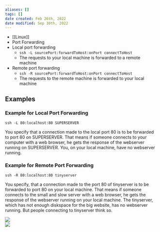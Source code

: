 ```yaml
---
aliases: []
tags: []
date created: Feb 26th, 2022
date modified: Sep 30th, 2022
---
```

- [[Linux]]
- Port Forwarding  
- Local port forwarding  
	- `ssh -L sourcePort:forwardToHost:onPort connectToHost`
	- The requests to your local machine is forwarded to a remote machine 
- Remote port forwarding  
	- `ssh -R sourcePort:forwardToHost:onPort connectToHost`
	- The requests to the remote machine is forwarded to your local machine

## Examples
### Example for Local Port Forwarding

```
ssh -L 80:localhost:80 SUPERSERVER
```

You specify that a connection made to the local port 80 is to be forwarded to port 80 on SUPERSERVER. That means if someone connects to your computer with a web browser, he gets the response of the webserver running on SUPERSERVER. You, on your local machine, have no webserver running.

### Example for Remote Port Forwarding

```
ssh -R 80:localhost:80 tinyserver
```

You specify, that a connection made to the port 80 of tinyserver is to be forwarded to port 80 on your local machine. That means if someone connects to the small and slow server with a web browser, he gets the response of the webserver running on your local machine. The tinyserver, which has not enough diskspace for the big website, has no webserver running. But people connecting to tinyserver think so.

![](https://s2.loli.net/2022/02/26/aPhA3gmXjLsvydc.png)  
![](https://s2.loli.net/2022/02/26/LoCRuIBzfP8ivHX.png)
